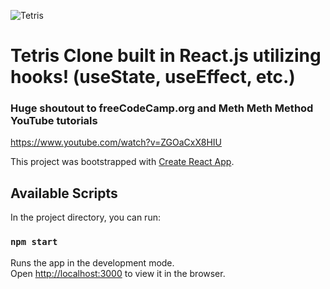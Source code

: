 ![Tetris](https://user-images.githubusercontent.com/38664958/65811980-5174ff00-e186-11e9-942c-c9f5d84d8b07.png)

# Tetris Clone built in React.js utilizing hooks! (useState, useEffect, etc.)


### Huge shoutout to freeCodeCamp.org and Meth Meth Method YouTube tutorials
https://www.youtube.com/watch?v=ZGOaCxX8HIU


This project was bootstrapped with [Create React App](https://github.com/facebook/create-react-app).

## Available Scripts

In the project directory, you can run:

### `npm start`
Runs the app in the development mode.<br>
Open [http://localhost:3000](http://localhost:3000) to view it in the browser.

